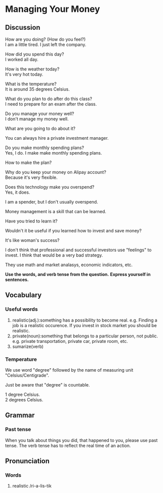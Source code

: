 # Managing Your Money
## Discussion
How are you doing? (How do you feel?)  
I am a little tired. I just left the company.   

How did you spend this day?  
I worked all day.  

How is the weather today?  
It's very hot today.  

What is the temperature?  
It is around 35 degrees Celsius.  

What do you plan to do after do this class?  
I need to prepare for an exam after the class.  

Do you manage your money well?  
I don't manage my money well.  

What are you going to do about it?  

You can always hire a private investment manager.    

Do you make monthly spending plans?  
Yes, I do. I make make monthly spending plans.  

How to make the plan?  

Why do you keep your money on Alipay account?  
Because it's very flexible.  

Does this technology make you overspend?  
Yes, it does.  

I am a spender, but I don't usually overspend.  

Money management is a skill that can be learned.  

Have you tried to learn it?  

Wouldn't it be useful if you learned how to invest and save money?  

It's like woman's success?  

I don't think that professional and successful investors use "feelings" to invest. I think that would be a very bad strategy.   

They use math and market analasys, economic indicators, etc.  

**Use the words, and verb tense from the question.**
**Express yourself in sentences.**  

## Vocabulary
### Useful words
1. realistic(adj.):something has a possibility to become real. e.g. Finding a job is a realistic occurence. If you invest in stock market you should be realistic.
1. private(noun):something that belongs to a particular person, not public.  e.g. private transportation, private car, private room, etc.
1. sumarize(verb)

### Temperature
We use word "degree" followed by the name of measuring unit "Celsius/Centigrade".  

Just be aware that "degree" is countable.  

1 degree Celsius.  
2 degrees Celsius.  

## Grammar
### Past tense
When you talk about things you did, that happened to you, please use past tense. The verb tense has to reflect the real time of an action.  

## Pronunciation
### Words
1. realistic /ri-a-lis-tik
